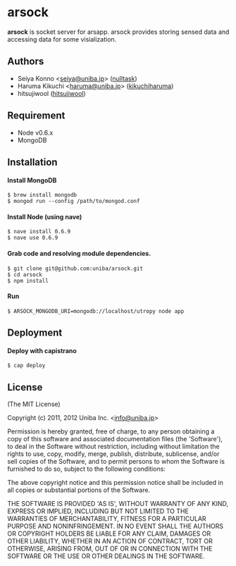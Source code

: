 # arsock

__arsock__ is socket server for arsapp. arsock provides storing sensed data and accessing data for some visialization.

## Authors

  - Seiya Konno &lt;seiya@uniba.jp&gt; ([nulltask](https://github.com/nulltask))
  - Haruma Kikuchi &lt;haruma@uniba.jp&gt; ([kikuchiharuma](https://github.com/kikuchiharuma))
  - hitsujiwool ([hitsujiwool](https://github.com/hitsujiwool))

## Requirement

* Node v0.6.x
* MongoDB

## Installation

#### Install MongoDB 


    $ brew install mongodb
    $ mongod run --config /path/to/mongod.conf

#### Install Node (using nave)

    $ nave install 0.6.9
    $ nave use 0.6.9

#### Grab code and resolving module dependencies.

    $ git clone git@github.com:uniba/arsock.git
    $ cd arsock
    $ npm install

#### Run
    
    $ ARSOCK_MONGODB_URI=mongodb://localhost/utropy node app

## Deployment

#### Deploy with capistrano

    $ cap deploy

## License

(The MIT License)

Copyright (c) 2011, 2012 Uniba Inc. &lt;info@uniba.jp&gt;

Permission is hereby granted, free of charge, to any person obtaining
a copy of this software and associated documentation files (the
'Software'), to deal in the Software without restriction, including
without limitation the rights to use, copy, modify, merge, publish,
distribute, sublicense, and/or sell copies of the Software, and to
permit persons to whom the Software is furnished to do so, subject to
the following conditions:

The above copyright notice and this permission notice shall be
included in all copies or substantial portions of the Software.

THE SOFTWARE IS PROVIDED 'AS IS', WITHOUT WARRANTY OF ANY KIND,
EXPRESS OR IMPLIED, INCLUDING BUT NOT LIMITED TO THE WARRANTIES OF
MERCHANTABILITY, FITNESS FOR A PARTICULAR PURPOSE AND NONINFRINGEMENT.
IN NO EVENT SHALL THE AUTHORS OR COPYRIGHT HOLDERS BE LIABLE FOR ANY
CLAIM, DAMAGES OR OTHER LIABILITY, WHETHER IN AN ACTION OF CONTRACT,
TORT OR OTHERWISE, ARISING FROM, OUT OF OR IN CONNECTION WITH THE
SOFTWARE OR THE USE OR OTHER DEALINGS IN THE SOFTWARE.